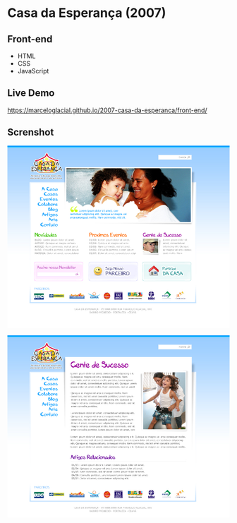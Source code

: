 # Casa da Esperança (2007)

## Front-end 

* HTML
* CSS
* JavaScript

## Live Demo

https://marceloglacial.github.io/2007-casa-da-esperanca/front-end/

## Screnshot

![screenshot](design/01-home.jpg)


![screenshot](design/02-internas.jpg)
